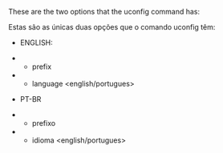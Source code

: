 These are the two options that the uconfig command has:

Estas são as únicas duas opções que o comando uconfig têm:

- ENGLISH:
- - prefix <Something to use as prefix>
- - language <english/portugues>

- PT-BR
- - prefixo <Algo para utilizar como prefixo>
- - idioma <english/portugues>
